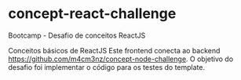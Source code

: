 # concept-react-challenge
Bootcamp - Desafio de conceitos ReactJS

Conceitos básicos de ReactJS
Este frontend conecta ao backend https://github.com/m4cm3nz/concept-node-challenge.
O objetivo do desafio foi implementar o código para os testes do template.
